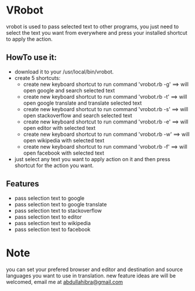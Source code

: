 # VRobot
 vrobot is used to pass selected text to other programs,
 you just need to select the text you want from everywhere and press your installed shortcut to apply the action.

## HowTo use it:
* download it to your /usr/local/bin/vrobot.
* create 5 shortcuts:
  * create new keyboard shortcut to run command 'vrobot.rb -g' ==> will open google and search selected text
  * create new keyboard shortcut to run command 'vrobot.rb -t' ==> will open google translate and translate selected text
  * create new keyboard shortcut to run command 'vrobot.rb -s' ==> will open stackoverflow and search selected text
  * create new keyboard shortcut to run command 'vrobot.rb -e' ==> will open editor with selected text
  * create new keyboard shortcut to run command 'vrobot.rb -w' ==> will open wikipedia with selected text
  * create new keyboard shortcut to run command 'vrobot.rb -f' ==> will open facebook with selected text
* just select any text you want to apply action on it and then press shortcut for the action you want. 

## Features

* pass selection text to google
* pass selection text to google translate
* pass selection text to stackoverflow
* pass selection text to editor
* pass selection text to wikipedia
* pass selection text to facebook

# Note
  you can set your prefered browser and editor and destination and source languages you want to use in translation.
  new feature ideas are will be welcomed, email me at abdullahibra@gmail.com


